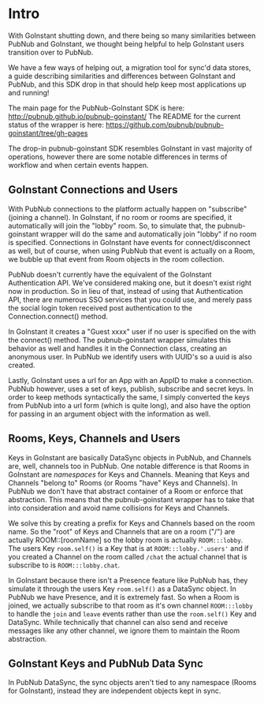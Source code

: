 # Intro 

With GoInstant shutting down, and there being so many similarities between PubNub and GoInstant, 
we thought being helpful to help GoInstant users transition over to PubNub.

We have a few ways of helping out, a migration tool for sync'd data stores, a guide describing
similarities and differences between GoInstant and PubNub, 
and this SDK drop in that should help keep most applications up and running!

The main page for the PubNub-GoInstant SDK is here: http://pubnub.github.io/pubnub-goinstant/
The README for the current status of the wrapper is here: https://github.com/pubnub/pubnub-goinstant/tree/gh-pages

The drop-in pubnub-goinstant SDK resembles GoInstant in vast majority of operations, however there are some notable differences in terms of workflow and when certain events happen.

## GoInstant Connections and Users

With PubNub connections to the platform actually happen on "subscribe" (joining a channel). In GoInstant, if no room or rooms are specified, it automatically will join the "lobby" room. So, to simulate that, the pubnub-goinstant wrapper will do the same and automatically join "lobby" if no room is specified. Connections in GoInstant have events for connect/disconnect as well, but of course, when using PubNub that event is actually on a Room, we bubble up that event from Room objects in the room collection.

PubNub doesn't currently have the equivalent of the GoInstant Authentication API. We've considered making one, but it doesn't exist right now in production. So in lieu of that, instead of using that Authentication API, there are numerous SSO services that you could use, and merely pass the social login token received post authentication to the Connection.connect() method. 

In GoInstant it creates a "Guest xxxx" user if no user is specified on the with the connect() method. The pubnub-goinstant wrapper simulates this behavior as well and handles it in the Connection class, creating an anonymous user. In PubNub we identify users with UUID's so a uuid is also created. 

Lastly, GoInstant uses a url for an App with an AppID to make a connection. PubNub however, uses a set of keys, publish, subscribe and secret keys. In order to keep methods syntactically the same, I simply converted the keys from PubNub into a url form (which is quite long), and also have the option for passing in an argument object with the information as well. 

## Rooms, Keys, Channels and Users

Keys in GoInstant are basically DataSync objects in PubNub, and Channels are, well, channels too in PubNub. One notable difference is that Rooms in GoInstant are *namespaces* for Keys and Channels. Meaning that Keys and Channels "belong to" Rooms (or Rooms "have" Keys and Channels). In PubNub we don't have that abstract container of a Room or enforce that abstraction.  This means that the pubnub-goinstant wrapper has to take that into consideration and avoid name collisions for Keys and Channels.

We solve this by creating a prefix for Keys and Channels based on the room name. So the "root" of Keys and Channels that are on a room ("/") are actually ROOM::[roomName] so the lobby room is actually ```ROOM:::lobby```. The users Key ```room.self()``` is a Key that is at ```ROOM:::lobby.'.users'``` and if you created a Channel on the room called ```/chat``` the actual channel that is subscribe to is ```ROOM:::lobby.chat```. 

In GoInstant because there isn't a Presence feature like PubNub has, they simulate it through the users Key ```room.self()``` as a DataSync object. In PubNub we have Presence, and it is extremely fast. So when a Room is joined, we actually subscribe to that room as it's own channel ```ROOM:::lobby``` to handle the ```join``` and ```leave``` events rather than use the ```room.self()``` Key and DataSync. While technically that channel can also send and receive messages like any other channel, we ignore them to maintain the Room abstraction.



## GoInstant Keys and PubNub Data Sync

In PubNub DataSync, the sync objects aren't tied to any namespace (Rooms for GoInstant), instead they are independent objects kept in sync. 
